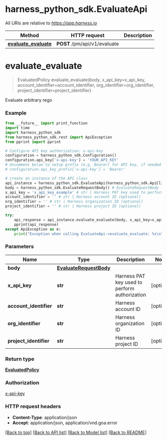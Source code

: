 # harness_python_sdk.EvaluateApi

All URIs are relative to *https://app.harness.io*

Method | HTTP request | Description
------------- | ------------- | -------------
[**evaluate_evaluate**](EvaluateApi.md#evaluate_evaluate) | **POST** /pm/api/v1/evaluate | 

# **evaluate_evaluate**
> EvaluatedPolicy evaluate_evaluate(body, x_api_key=x_api_key, account_identifier=account_identifier, org_identifier=org_identifier, project_identifier=project_identifier)



Evaluate arbitrary rego

### Example
```python
from __future__ import print_function
import time
import harness_python_sdk
from harness_python_sdk.rest import ApiException
from pprint import pprint

# Configure API key authorization: x-api-key
configuration = harness_python_sdk.Configuration()
configuration.api_key['x-api-key'] = 'YOUR_API_KEY'
# Uncomment below to setup prefix (e.g. Bearer) for API key, if needed
# configuration.api_key_prefix['x-api-key'] = 'Bearer'

# create an instance of the API class
api_instance = harness_python_sdk.EvaluateApi(harness_python_sdk.ApiClient(configuration))
body = harness_python_sdk.EvaluateRequestBody() # EvaluateRequestBody | 
x_api_key = 'x_api_key_example' # str | Harness PAT key used to perform authorization (optional)
account_identifier = '' # str | Harness account ID (optional)
org_identifier = '' # str | Harness organization ID (optional)
project_identifier = '' # str | Harness project ID (optional)

try:
    api_response = api_instance.evaluate_evaluate(body, x_api_key=x_api_key, account_identifier=account_identifier, org_identifier=org_identifier, project_identifier=project_identifier)
    pprint(api_response)
except ApiException as e:
    print("Exception when calling EvaluateApi->evaluate_evaluate: %s\n" % e)
```

### Parameters

Name | Type | Description  | Notes
------------- | ------------- | ------------- | -------------
 **body** | [**EvaluateRequestBody**](EvaluateRequestBody.md)|  | 
 **x_api_key** | **str**| Harness PAT key used to perform authorization | [optional] 
 **account_identifier** | **str**| Harness account ID | [optional] 
 **org_identifier** | **str**| Harness organization ID | [optional] 
 **project_identifier** | **str**| Harness project ID | [optional] 

### Return type

[**EvaluatedPolicy**](EvaluatedPolicy.md)

### Authorization

[x-api-key](../README.md#x-api-key)

### HTTP request headers

 - **Content-Type**: application/json
 - **Accept**: application/json, application/vnd.goa.error

[[Back to top]](#) [[Back to API list]](../README.md#documentation-for-api-endpoints) [[Back to Model list]](../README.md#documentation-for-models) [[Back to README]](../README.md)

